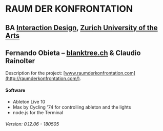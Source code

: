 # RAUM DER KONFRONTATION
## BA [Interaction Design](http://iad.zhdk.ch/), [Zurich University of the Arts](http://zhdk.ch/)
## Fernando Obieta – [blanktree.ch](https://blanktree.ch/) & Claudio Rainolter

Description for the project: [www.raumderkonfrontation.com](http://raumderkonfrontation.com/).

#### Software
- Ableton Live 10
- Max by Cycling '74 for controlling ableton and the lights
- node.js for the Terminal

###### Version: 0.12.06 - 180505